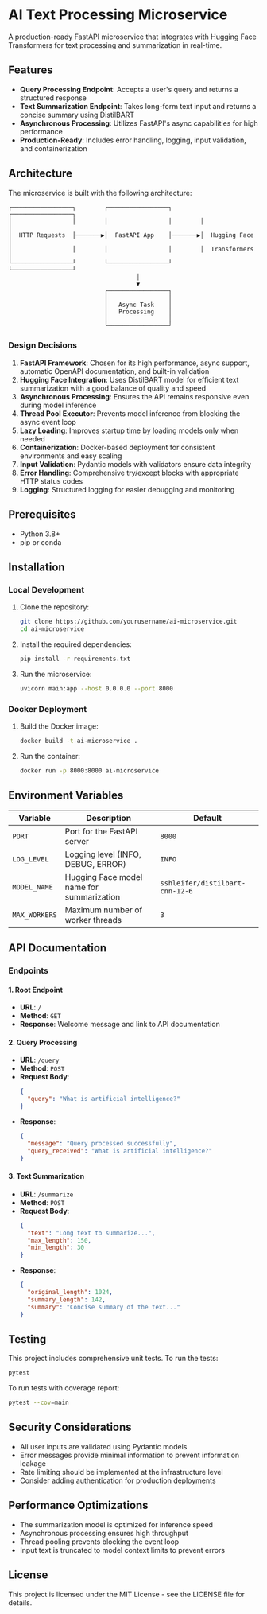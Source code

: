# AI Text Processing Microservice

A production-ready FastAPI microservice that integrates with Hugging Face Transformers for text processing and summarization in real-time.

## Features

- **Query Processing Endpoint**: Accepts a user's query and returns a structured response
- **Text Summarization Endpoint**: Takes long-form text input and returns a concise summary using DistilBART
- **Asynchronous Processing**: Utilizes FastAPI's async capabilities for high performance
- **Production-Ready**: Includes error handling, logging, input validation, and containerization

## Architecture

The microservice is built with the following architecture:

```
┌─────────────────┐        ┌─────────────────┐        ┌─────────────────┐
│                 │        │                 │        │                 │
│  HTTP Requests  │───────▶│  FastAPI App    │───────▶│  Hugging Face   │
│                 │        │                 │        │  Transformers   │
└─────────────────┘        └─────────────────┘        └─────────────────┘
                                    │
                                    ▼
                           ┌─────────────────┐
                           │                 │
                           │   Async Task    │
                           │   Processing    │
                           │                 │
                           └─────────────────┘
```

### Design Decisions

1. **FastAPI Framework**: Chosen for its high performance, async support, automatic OpenAPI documentation, and built-in validation
2. **Hugging Face Integration**: Uses DistilBART model for efficient text summarization with a good balance of quality and speed
3. **Asynchronous Processing**: Ensures the API remains responsive even during model inference
4. **Thread Pool Executor**: Prevents model inference from blocking the async event loop
5. **Lazy Loading**: Improves startup time by loading models only when needed
6. **Containerization**: Docker-based deployment for consistent environments and easy scaling
7. **Input Validation**: Pydantic models with validators ensure data integrity
8. **Error Handling**: Comprehensive try/except blocks with appropriate HTTP status codes
9. **Logging**: Structured logging for easier debugging and monitoring

## Prerequisites

- Python 3.8+
- pip or conda

## Installation

### Local Development

1. Clone the repository:
   ```bash
   git clone https://github.com/yourusername/ai-microservice.git
   cd ai-microservice
   ```

2. Install the required dependencies:
   ```bash
   pip install -r requirements.txt
   ```

3. Run the microservice:
   ```bash
   uvicorn main:app --host 0.0.0.0 --port 8000
   ```

### Docker Deployment

1. Build the Docker image:
   ```bash
   docker build -t ai-microservice .
   ```

2. Run the container:
   ```bash
   docker run -p 8000:8000 ai-microservice
   ```

## Environment Variables

| Variable | Description | Default |
|----------|-------------|---------|
| `PORT` | Port for the FastAPI server | `8000` |
| `LOG_LEVEL` | Logging level (INFO, DEBUG, ERROR) | `INFO` |
| `MODEL_NAME` | Hugging Face model name for summarization | `sshleifer/distilbart-cnn-12-6` |
| `MAX_WORKERS` | Maximum number of worker threads | `3` |

## API Documentation

### Endpoints

#### 1. Root Endpoint
- **URL**: `/`
- **Method**: `GET`
- **Response**: Welcome message and link to API documentation

#### 2. Query Processing
- **URL**: `/query`
- **Method**: `POST`
- **Request Body**:
  ```json
  {
    "query": "What is artificial intelligence?"
  }
  ```
- **Response**:
  ```json
  {
    "message": "Query processed successfully",
    "query_received": "What is artificial intelligence?"
  }
  ```

#### 3. Text Summarization
- **URL**: `/summarize`
- **Method**: `POST`
- **Request Body**:
  ```json
  {
    "text": "Long text to summarize...",
    "max_length": 150,
    "min_length": 30
  }
  ```
- **Response**:
  ```json
  {
    "original_length": 1024,
    "summary_length": 142,
    "summary": "Concise summary of the text..."
  }
  ```

## Testing

This project includes comprehensive unit tests. To run the tests:

```bash
pytest
```

To run tests with coverage report:

```bash
pytest --cov=main
```

## Security Considerations

- All user inputs are validated using Pydantic models
- Error messages provide minimal information to prevent information leakage
- Rate limiting should be implemented at the infrastructure level
- Consider adding authentication for production deployments

## Performance Optimizations

- The summarization model is optimized for inference speed
- Asynchronous processing ensures high throughput
- Thread pooling prevents blocking the event loop
- Input text is truncated to model context limits to prevent errors

## License

This project is licensed under the MIT License - see the LICENSE file for details.
